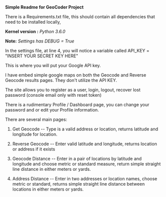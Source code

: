 **Simple Readme for GeoCoder Project**

There is a Requirements.txt file, this should contain all dependencies that 
need to be installed locally,

**Kernel version :** _Python 3.6.0_

**Note:** _Settings has DEBUG = True_

In the settings file, at line 4, you will notice a variable called
API_KEY = "INSERT YOUR SECRET KEY HERE"

This is where you will put your Google API key.

I have embed simple google maps on both the Geocode and Reverse Geocode results pages.  They don't utilize the API KEY.

The site allows you to register as a user, login, logout, recover lost password (console email only with reset token)

There is a rudimentary Profile / Dashboard page, you can change your password and or edit your Profile information.

There are several main pages: 

1. Get Geocode -- Type is a valid address or location, returns latitude and longitude for location.

2. Reverse Geocode -- Enter valid latitude and longitude, returns location or address if it exists

3. Geocode Distance -- Enter in a pair of locations by latitude and longitude and choose metric or standard measure, return simple straight line distance in either meters or yards.

4. Address Distance -- Enter in two addresses or location names, choose metric or standard, returns simple straight line distance between locations in either meters or yards.

